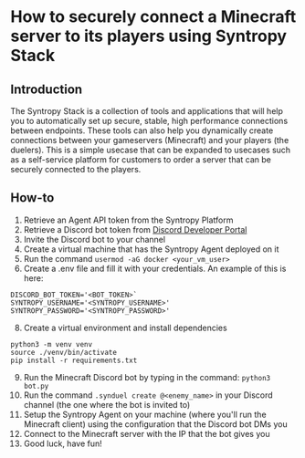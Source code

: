 # How to securely connect a Minecraft server to its players using Syntropy Stack

## Introduction

The Syntropy Stack is a collection of tools and applications that will help you to automatically set up secure, stable, high performance connections between endpoints. These tools can also help you dynamically create connections between your gameservers (Minecraft) and your players (the duelers). This is a simple usecase that can be expanded to usecases such as a self-service platform for customers to order a server that can be securely connected to the players.

## How-to

1. Retrieve an Agent API token from the Syntropy Platform
2. Retrieve a Discord bot token from [Discord Developer Portal](https://discord.com/developers)
3. Invite the Discord bot to your channel
4. Create a virtual machine that has the Syntropy Agent deployed on it
5. Run the command `usermod -aG docker <your_vm_user>`
6. Create a .env file and fill it with your credentials. An example of this is here:
```
DISCORD_BOT_TOKEN='<BOT_TOKEN>`
SYNTROPY_USERNAME='<SYNTROPY_USERNAME>'
SYNTROPY_PASSWORD='<SYNTROPY_PASSWORD>'
```
8. Create a virtual environment and install dependencies
```
python3 -m venv venv
source ./venv/bin/activate
pip install -r requirements.txt
```
9. Run the Minecraft Discord bot by typing in the command: `python3 bot.py`
10. Run the command `.synduel create @<enemy_name>` in your Discord channel (the one where the bot is invited to)
11. Setup the Syntropy Agent on your machine (where you'll run the Minecraft client) using the configuration that the Discord bot DMs you
12. Connect to the Minecraft server with the IP that the bot gives you
13. Good luck, have fun!